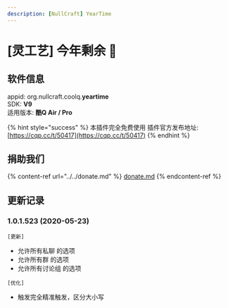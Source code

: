 ```yaml
---
description: [NullCraft] YearTime
---
```

# \[灵工艺] 今年剩余 🔧

## 软件信息

appid: org.nullcraft.coolq.**yeartime**\
SDK: **V9**\
适用版本: **酷Q Air / Pro**

{% hint style="success" %}
本插件完全免费使用  插件官方发布地址:[https://cqp.cc/t/50417](https://cqp.cc/t/50417)
{% endhint %}

## 捐助我们

{% content-ref url="../../donate.md" %}
[donate.md](../../donate.md)
{% endcontent-ref %}

## 更新记录

### 1.0.1.523 (2020-05-23)

`[更新]`

* 允许所有私聊 的选项
* 允许所有群 的选项
* 允许所有讨论组 的选项

`[优化]`

* 触发完全精准触发，区分大小写
